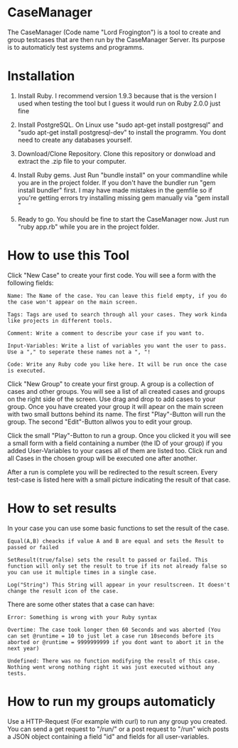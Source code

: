 CaseManager
=======

The CaseManager (Code name "Lord Frogington") is a tool to create and group testcases that are then run by the CaseManager Server.
Its purpose is to automaticly test systems and programms.

Installation
=======
1) Install Ruby. 
I recommend version 1.9.3 because that is the version I used when testing the tool but I guess it would run on Ruby 2.0.0 just fine

2) Install PostgreSQL. 
On Linux use "sudo apt-get install postgresql" and "sudo apt-get install postgresql-dev" to install the programm. You dont need to create any databases yourself.

3) Download/Clone Repository. 
Clone this repository or donwload and extract the .zip file to your computer.

4) Install Ruby gems. 
Just Run "bundle install" on your commandline while you are in the project folder. If you don't have the bundler run "gem install bundler" first. I may have made mistakes in the gemfile so if you're getting errors try installing missing gem manually via "gem install <gemname>"

5) Ready to go.
You should be fine to start the CaseManager now. Just run "ruby app.rb" while you are in the project folder.

How to use this Tool
=======
Click "New Case" to create your first code. You will see a form with the following fields:

	Name: The Name of the case. You can leave this field empty, if you do the case won't appear on the main screen.
	
	Tags: Tags are used to search through all your cases. They work kinda like projects in different tools.
	
	Comment: Write a comment to describe your case if you want to.
	
	Input-Variables: Write a list of variables you want the user to pass. Use a "," to seperate these names not a ", "!
	
	Code: Write any Ruby code you like here. It will be run once the case is executed.
	
Click "New Group" to create your first group. A group is a collection of cases and other groups. You will see a list of all created cases and groups on the right side of the screen. Use drag and drop to add cases to your group.
Once you have created your group it will apear on the main screen with two small buttons behind its name. The first "Play"-Button will run the group. The second "Edit"-Button allwos you to edit your group.

Click the small "Play"-Button to run a group. Once you clicked it you will see a small form with a field containing a number (the ID of your group) if you added User-Variables to your cases all of them are listed too. Click run and all Cases in the chosen group will be executed one after another.

After a run is complete you will be redirected to the result screen. Every test-case is listed here with a small picture indicating the result of that case.

How to set results
======
In your case you can use some basic functions to set the result of the case.

	Equal(A,B) cheacks if value A and B are equal and sets the Result to passed or failed
	
	SetResult(true/false) sets the result to passed or failed. This function will only set the result to true if its not already false so you can use it multiple times in a single case.
	
	Log("String") This String will appear in your resultscreen. It doesn't change the result icon of the case.
	
There are some other states that a case can have:
	
	Error: Something is wrong with your Ruby syntax
	
	Overtime: The case took longer then 60 Seconds and was aborted (You can set @runtime = 10 to just let a case run 10seconds before its aborted or @runtime = 9999999999 if you dont want to abort it in the next year)
	
	Undefined: There was no function modifying the result of this case. Nothing went wrong nothing right it was just executed without any tests.
	
How to run my groups automaticly
======
Use a HTTP-Request (For example with curl) to run any group you created. You can send a get request to "<yourserver>/run/<id of group>" or a post request to "<yourserver>/run" wich posts a JSON object containing a field "id" and fields for all user-variables.
